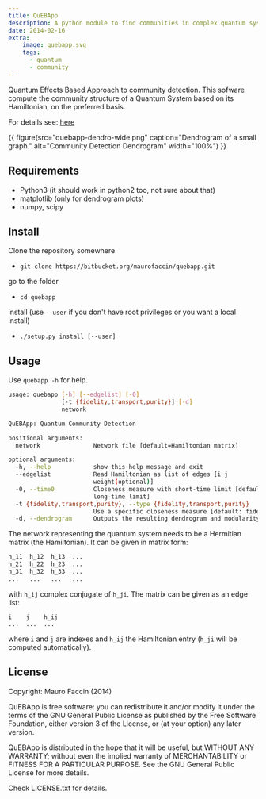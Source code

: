 ```yaml
---
title: QuEBApp
description: A python module to find communities in complex quantum systems
date: 2014-02-16
extra:
    image: quebapp.svg
    tags:
      - quantum
      - community
---
```


Quantum Effects Based Approach to community detection.
This sofware compute the community structure of a Quantum System based
on its Hamiltonian, on the preferred basis.

For details see:
[here](/papers/2014-10-21-communities)

{{ figure(src="quebapp-dendro-wide.png" caption="Dendrogram of a small graph." alt="Community Detection Dendrogram" width="100%") }}

## Requirements

- Python3 (it should work in python2 too, not sure about that)
- matplotlib (only for dendrogram plots)
- numpy, scipy

## Install

Clone the repository somewhere

- `git clone https://bitbucket.org/maurofaccin/quebapp.git`

go to the folder

- `cd quebapp`

install (use `--user` if you don't have root privileges or you want a local
install)

- `./setup.py install [--user]`

## Usage

Use `quebapp -h` for help.

```bash
usage: quebapp [-h] [--edgelist] [-0] 
               [-t {fidelity,transport,purity}] [-d]
               network

QuEBApp: Quantum Community Detection

positional arguments:
  network               Network file [default=Hamiltonian matrix]

optional arguments:
  -h, --help            show this help message and exit
  --edgelist            Read Hamiltonian as list of edges [i j
                        weight(optional)]
  -0, --time0           Closeness measure with short-time limit [default:
                        long-time limit]
  -t {fidelity,transport,purity}, --type {fidelity,transport,purity}
                        Use a specific closeness measure [default: fidelity]
  -d, --dendrogram      Outputs the resulting dendrogram and modularity
```

The network representing the quantum system needs to be a Hermitian matrix
(the Hamiltonian). It can be given in matrix form:

```python
h_11  h_12  h_13  ...
h_21  h_22  h_23  ...
h_31  h_32  h_33  ...
...   ...   ...   ...
```
with `h_ij` complex conjugate of `h_ji`.
The matrix can be given as an edge list:

```
i    j    h_ij
...  ...  ...
```

where `i` and `j` are indexes and `h_ij` the Hamiltonian entry (`h_ji` will
be computed automatically).

## License

Copyright: Mauro Faccin (2014)

QuEBApp is free software: you can redistribute it and/or modify
it under the terms of the GNU General Public License as published by
the Free Software Foundation, either version 3 of the License, or
(at your option) any later version.

QuEBApp is distributed in the hope that it will be useful,
but WITHOUT ANY WARRANTY; without even the implied warranty of
MERCHANTABILITY or FITNESS FOR A PARTICULAR PURPOSE.  See the
GNU General Public License for more details.

Check LICENSE.txt for details.
